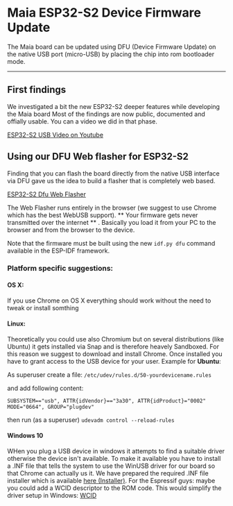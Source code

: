 # Maia ESP32-S2 Device Firmware Update

The Maia board can be updated using DFU (Device Firmware Update) on the native USB port (micro-USB) by placing the chip into rom bootloader mode.

---

## First findings 

We investigated a bit the new ESP32-S2 deeper features while developing the Maia board Most of the findings are now public, documented and offially usable. You can a video we did in that phase.

[ESP32-S2 USB Video on Youtube](https://www.youtube.com/watch?v=s9r2c-85UJM&)


## Using our DFU Web flasher for ESP32-S2

Finding that you can flash the board directly from the native USB interface via DFU gave us the idea to build a flasher that is completely web based.

[ESP32-S2 Dfu Web Flasher](https://dfu.stetelthings.com)

The Web Flasher runs entirely in the browser (we suggest to use Chrome which has the best WebUSB support). 
** Your firmware gets never transmitted over the internet ** . Basically you load it from your PC to the browser and from the browser to the device.

Note that the firmware must be built using the new `idf.py dfu` command available in the ESP-IDF framework. 

### Platform specific suggestions:

#### OS X:

If you use Chrome on OS X everything should work without the need to tweak or install somthing

#### Linux:

Theoretically you could use also Chromium but on several distributions (like Ubuntu) it gets installed via Snap and is therefore heavely Sandboxed.
For this reason we suggest to download and install Chrome.
Once installed you have to grant access to the USB device for your user. Example for **Ubuntu**:

As superuser create a file: `/etc/udev/rules.d/50-yourdevicename.rules`

and add following content:

`SUBSYSTEM=="usb", ATTR{idVendor}=="3a30", ATTR{idProduct}="0002" MODE="0664", GROUP="plugdev"`

then run (as a superuser)  `udevadm control --reload-rules`

#### Windows 10

WHen you plug a USB device in windows it attempts to find a suitable driver otherwise the device isn't available. To make it available you have to install a .INF file that tells the system to use the WinUSB driver for our board so that Chrome can actually us it.
We have prepared the required .INF file installer which is available [here (Installer)](https://dfu.stetelthings.com/ESP32-S2-DFU-WinUSB.zip).
For the Espressif guys: maybe you could add a WCID descriptor to the ROM code. This would simplify the driver setup in Windows: [WCID](https://github.com/pbatard/libwdi/wiki/WCID-Devices)
